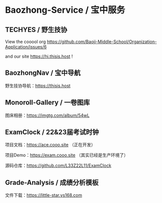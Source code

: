 # Baozhong-Service / 宝中服务

## TECHYES / 野生技协

View the cooool org https://github.com/Baoji-Middle-School/Organization-Application/issues/6

and our site https://hi.thisis.host !

## BaozhongNav / 宝中导航

野生技协导航：https://thisis.host

## Monoroll-Gallery / 一卷图库

图床相册：https://imgtg.com/album/54wL

## ExamClock / 22&23届考试时钟

项目文档：https://ace.cooo.site （正在开发）

项目Demo：https://exam.cooo.site （其实已经是生产环境了）

源码仓库：https://github.com/L33Z22L11/ExamClock

## Grade-Analysis / 成绩分析模板

文件下载：https://little-star.ys168.com
